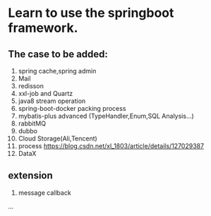 # Learn to use the springboot framework.

## The case to be added:

1. spring cache,spring admin
2. Mail
3. redisson
4. xxl-job and Quartz
5. java8 stream operation
6. spring-boot-docker packing process
7. mybatis-plus advanced (TypeHandler,Enum,SQL Analysis...)
8. rabbitMQ
9. dubbo
10. Cloud Storage(Ali,Tencent)
11. process https://blog.csdn.net/xl_1803/article/details/127029387
12. DataX

## extension

1. message callback

...

